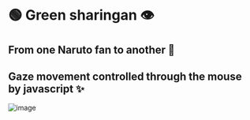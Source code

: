 # 🟢 Green sharingan 👁️ 
## From one Naruto fan to another 💚
## Gaze movement controlled through the mouse by javascript ✨
![image](https://user-images.githubusercontent.com/94203956/162974957-8b9a8d09-d97d-4a44-a607-79de61aa0222.png)
